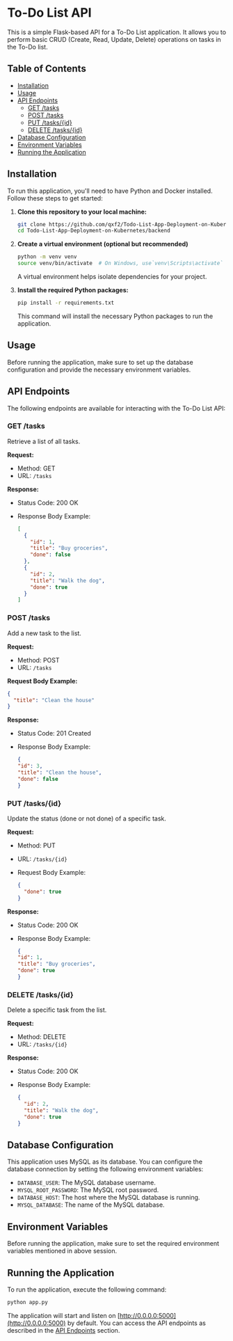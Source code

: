 # To-Do List API

This is a simple Flask-based API for a To-Do List application. It allows you to perform basic CRUD (Create, Read, Update, Delete) operations on tasks in the To-Do list.

## Table of Contents

- [Installation](#installation)
- [Usage](#usage)
- [API Endpoints](#api-endpoints)
  - [GET /tasks](#get-tasks)
  - [POST /tasks](#post-tasks)
  - [PUT /tasks/{id}](#put-tasksid)
  - [DELETE /tasks/{id}](#delete-tasksid)
- [Database Configuration](#database-configuration)
- [Environment Variables](#environment-variables)
- [Running the Application](#running-the-application)

## Installation

To run this application, you'll need to have Python and Docker installed. Follow these steps to get started:

1. **Clone this repository to your local machine:**

   ```bash
   git clone https://github.com/qxf2/Todo-List-App-Deployment-on-Kubernetes.git
   cd Todo-List-App-Deployment-on-Kubernetes/backend
   ```
2. **Create a virtual environment (optional but recommended)**
    ```bash
    python -m venv venv
    source venv/bin/activate  # On Windows, use`venv\Scripts\activate`
    ```
    A virtual environment helps isolate dependencies for your project.

3. **Install the required Python packages:**
    ```bash
    pip install -r requirements.txt
    ```
    This command will install the necessary Python packages to run the application.

## Usage

Before running the application, make sure to set up the database configuration and provide the necessary environment variables.

## API Endpoints

The following endpoints are available for interacting with the To-Do List API:

### GET /tasks

Retrieve a list of all tasks.

**Request:**

- Method: GET
- URL: `/tasks`

**Response:**

- Status Code: 200 OK
- Response Body Example:

  ```json
  [
    {
      "id": 1,
      "title": "Buy groceries",
      "done": false
    },
    {
      "id": 2,
      "title": "Walk the dog",
      "done": true
    }
  ]
  ```  

### POST /tasks

Add a new task to the list.

**Request:**

- Method: POST
- URL: `/tasks`

**Request Body Example:** 

```json
{
  "title": "Clean the house"
}
```
**Response:**

- Status Code: 201 Created
- Response Body Example:

  ```json
  {
  "id": 3,
  "title": "Clean the house",
  "done": false
  }
  ```  

### PUT /tasks/{id}

Update the status (done or not done) of a specific task.

**Request:**

- Method: PUT
- URL: `/tasks/{id}`
- Request Body Example:

  ```json
  {
    "done": true
  }

**Response:**

- Status Code: 200 OK
- Response Body Example:

  ```json
  {
  "id": 1,
  "title": "Buy groceries",
  "done": true
  }
  ```  

### DELETE /tasks/{id}

Delete a specific task from the list.

**Request:**

- Method: DELETE
- URL: `/tasks/{id}`

**Response:**

- Status Code: 200 OK
- Response Body Example:

  ```json
  {
    "id": 2,
    "title": "Walk the dog",
    "done": true
  }

## Database Configuration

This application uses MySQL as its database. You can configure the database connection by setting the following environment variables:

- `DATABASE_USER`: The MySQL database username.
- `MYSQL_ROOT_PASSWORD`: The MySQL root password.
- `DATABASE_HOST`: The host where the MySQL database is running.
- `MYSQL_DATABASE`: The name of the MySQL database.

## Environment Variables

Before running the application, make sure to set the required environment variables mentioned in above session. 

## Running the Application

To run the application, execute the following command:

```bash
python app.py
```
The application will start and listen on [http://0.0.0.0:5000](http://0.0.0.0:5000) by default. You can access the API endpoints as described in the [API Endpoints](#api-endpoints) section.
